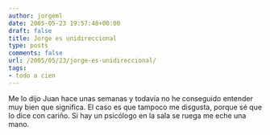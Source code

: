 ```yaml
---
author: jorgeml
date: 2005-05-23 19:57:48+00:00
draft: false
title: Jorge es unidireccional
type: posts
comments: false
url: /2005/05/23/jorge-es-unidireccional/
tags:
- todo a cien
---
```


Me lo dijo Juan hace unas semanas y todavía no he conseguido entender muy bien que significa. El caso es que tampoco me disgusta, porque sé que lo dice con cariño. Si hay un psicólogo en la sala se ruega me eche una mano.
